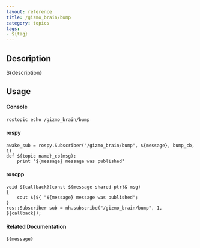```yaml
---
layout: reference
title: /gizmo_brain/bump
category: topics
tags: 
- ${tag}
---
```


## Description
${description}

## Usage
#### Console
```
rostopic echo /gizmo_brain/bump
```

#### rospy
```
awake_sub = rospy.Subscriber("/gizmo_brain/bump", ${message}, bump_cb, 1)
def ${topic name}_cb(msg):
    print "${message} message was published"
```

#### roscpp
```
void ${callback}(const ${message-shared-ptr}& msg)
{
    cout ${${ "${message} message was published";
}
ros::Subscriber sub = nh.subscribe("/gizmo_brain/bump", 1, ${callback});
```

#### Related Documentation
``${message}``  